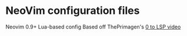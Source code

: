 # NeoVim configuration files

Neovim 0.9+ Lua-based config
Based off ThePrimagen's [0 to LSP video](https://www.youtube.com/watch?v=w7i4amO_zaE)
